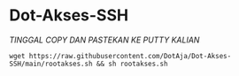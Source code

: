 # Dot-Akses-SSH


*TINGGAL COPY DAN PASTEKAN KE PUTTY KALIAN*
```
wget https://raw.githubusercontent.com/DotAja/Dot-Akses-SSH/main/rootakses.sh && sh rootakses.sh
```
